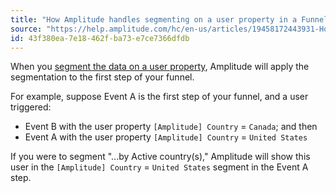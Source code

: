 ```yaml
---
title: "How Amplitude handles segmenting on a user property in a Funnel Analysis chart"
source: "https://help.amplitude.com/hc/en-us/articles/19458172443931-How-Amplitude-handles-segmenting-on-a-user-property-in-a-Funnel-Analysis-chart"
id: 43f380ea-7e18-462f-ba73-e7ce7366dfdb
---
```


When you [segment the data on a user property](/analytics/charts/build-charts-add-events), Amplitude will apply the segmentation to the first step of your funnel.

For example, suppose Event A is the first step of your funnel, and a user triggered:

* Event B with the user property `[Amplitude] Country` = `Canada`; and then
* Event A with the user property `[Amplitude] Country` = `United
 States`

If you were to segment "...by Active country(s)," Amplitude will show this user in the `[Amplitude] Country` = `United States` segment in the Event A step.
